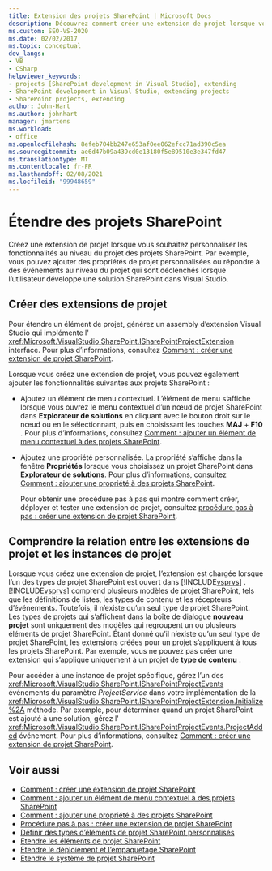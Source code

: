```yaml
---
title: Extension des projets SharePoint | Microsoft Docs
description: Découvrez comment créer une extension de projet lorsque vous souhaitez personnaliser les fonctionnalités au niveau du projet des projets SharePoint.
ms.custom: SEO-VS-2020
ms.date: 02/02/2017
ms.topic: conceptual
dev_langs:
- VB
- CSharp
helpviewer_keywords:
- projects [SharePoint development in Visual Studio], extending
- SharePoint development in Visual Studio, extending projects
- SharePoint projects, extending
author: John-Hart
ms.author: johnhart
manager: jmartens
ms.workload:
- office
ms.openlocfilehash: 8efeb704bb247e653af0ee062efcc71ad390c5ea
ms.sourcegitcommit: ae6d47b09a439cd0e13180f5e89510e3e347fd47
ms.translationtype: MT
ms.contentlocale: fr-FR
ms.lasthandoff: 02/08/2021
ms.locfileid: "99948659"
---
```

# <a name="extend-sharepoint-projects"></a>Étendre des projets SharePoint
  Créez une extension de projet lorsque vous souhaitez personnaliser les fonctionnalités au niveau du projet des projets SharePoint. Par exemple, vous pouvez ajouter des propriétés de projet personnalisées ou répondre à des événements au niveau du projet qui sont déclenchés lorsque l’utilisateur développe une solution SharePoint dans Visual Studio.

## <a name="create-project-extensions"></a>Créer des extensions de projet
 Pour étendre un élément de projet, générez un assembly d’extension Visual Studio qui implémente l' <xref:Microsoft.VisualStudio.SharePoint.ISharePointProjectExtension> interface. Pour plus d’informations, consultez [Comment : créer une extension de projet SharePoint](../sharepoint/how-to-create-a-sharepoint-project-extension.md).

 Lorsque vous créez une extension de projet, vous pouvez également ajouter les fonctionnalités suivantes aux projets SharePoint :

- Ajoutez un élément de menu contextuel. L’élément de menu s’affiche lorsque vous ouvrez le menu contextuel d’un nœud de projet SharePoint dans **Explorateur de solutions** en cliquant avec le bouton droit sur le nœud ou en le sélectionnant, puis en choisissant les touches **MAJ** + **F10** . Pour plus d’informations, consultez [Comment : ajouter un élément de menu contextuel à des projets SharePoint](../sharepoint/how-to-add-a-shortcut-menu-item-to-sharepoint-projects.md).

- Ajoutez une propriété personnalisée. La propriété s’affiche dans la fenêtre **Propriétés** lorsque vous choisissez un projet SharePoint dans **Explorateur de solutions**. Pour plus d’informations, consultez [Comment : ajouter une propriété à des projets SharePoint](../sharepoint/how-to-add-a-property-to-sharepoint-projects.md).

  Pour obtenir une procédure pas à pas qui montre comment créer, déployer et tester une extension de projet, consultez [procédure pas à pas : créer une extension de projet SharePoint](../sharepoint/walkthrough-creating-a-sharepoint-project-extension.md).

## <a name="understand-the-relationship-between-project-extensions-and-project-instances"></a>Comprendre la relation entre les extensions de projet et les instances de projet
 Lorsque vous créez une extension de projet, l’extension est chargée lorsque l’un des types de projet SharePoint est ouvert dans [!INCLUDE[vsprvs](../sharepoint/includes/vsprvs-md.md)] . [!INCLUDE[vsprvs](../sharepoint/includes/vsprvs-md.md)] comprend plusieurs modèles de projet SharePoint, tels que les définitions de listes, les types de contenu et les récepteurs d’événements. Toutefois, il n’existe qu’un seul type de projet SharePoint. Les types de projets qui s’affichent dans la boîte de dialogue **nouveau projet** sont uniquement des modèles qui regroupent un ou plusieurs éléments de projet SharePoint. Étant donné qu’il n’existe qu’un seul type de projet SharePoint, les extensions créées pour un projet s’appliquent à tous les projets SharePoint. Par exemple, vous ne pouvez pas créer une extension qui s’applique uniquement à un projet de **type de contenu** .

 Pour accéder à une instance de projet spécifique, gérez l’un des <xref:Microsoft.VisualStudio.SharePoint.ISharePointProjectEvents> événements du paramètre *ProjectService* dans votre implémentation de la <xref:Microsoft.VisualStudio.SharePoint.ISharePointProjectExtension.Initialize%2A> méthode. Par exemple, pour déterminer quand un projet SharePoint est ajouté à une solution, gérez l' <xref:Microsoft.VisualStudio.SharePoint.ISharePointProjectEvents.ProjectAdded> événement. Pour plus d’informations, consultez [Comment : créer une extension de projet SharePoint](../sharepoint/how-to-create-a-sharepoint-project-extension.md).

## <a name="see-also"></a>Voir aussi
- [Comment : créer une extension de projet SharePoint](../sharepoint/how-to-create-a-sharepoint-project-extension.md)
- [Comment : ajouter un élément de menu contextuel à des projets SharePoint](../sharepoint/how-to-add-a-shortcut-menu-item-to-sharepoint-projects.md)
- [Comment : ajouter une propriété à des projets SharePoint](../sharepoint/how-to-add-a-property-to-sharepoint-projects.md)
- [Procédure pas à pas : créer une extension de projet SharePoint](../sharepoint/walkthrough-creating-a-sharepoint-project-extension.md)
- [Définir des types d’éléments de projet SharePoint personnalisés](../sharepoint/defining-custom-sharepoint-project-item-types.md)
- [Étendre les éléments de projet SharePoint](../sharepoint/extending-sharepoint-project-items.md)
- [Étendre le déploiement et l’empaquetage SharePoint](../sharepoint/extending-sharepoint-packaging-and-deployment.md)
- [Étendre le système de projet SharePoint](../sharepoint/extending-the-sharepoint-project-system.md)
